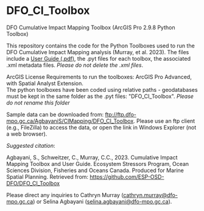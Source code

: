 # DFO_CI_Toolbox
DFO Cumulative Impact Mapping Toolbox (ArcGIS Pro 2.9.8 Python Toolbox) 

This repository contains the code for the Python Toolboxes used to run the DFO Cumulative Impact Mapping analysis (Murray, et al. 2023). 
The files include a [User Guide (.pdf)](https://github.com/ESP-OSD-DFO/DFO_CI_Toolbox/blob/main/DFO_CE_UserGuide_v1.pdf), the .pyt files for each toolbox, the associated .xml metadata files. *Please do not delete the .xml files*.

ArcGIS License Requirements to run the toolboxes: ArcGIS Pro Advanced, with Spatial Analyst Extension.  
The python toolboxes have been coded using relative paths - geodatabases must be kept in the same folder as the .pyt files: "DFO_CI_Toolbox". *Please do not rename this folder*   

Sample data can be downloaded from: ftp://ftp.dfo-mpo.gc.ca/AgbayaniS/CIMapping/DFO_CI_Toolbox. 
Please use an ftp client (e.g., FileZilla) to access the data, or open the link in Windows Explorer (not a web browser).  

*Suggested citation*:

Agbayani, S., Schweitzer, C., Murray, C.C., 2023. Cumulative Impact Mapping Toolbox and User Guide. Ecosystem Stressors Program, Ocean Sciences Division, Fisheries and Oceans Canada. Produced for Marine Spatial Planning. Retrieved from: https://github.com/ESP-OSD-DFO/DFO_CI_Toolbox

Please direct any inquiries to Cathryn Murray (cathryn.murray@dfo-mpo.gc.ca) or Selina Agbayani (selina.agbayani@dfo-mpo.gc.ca). 

